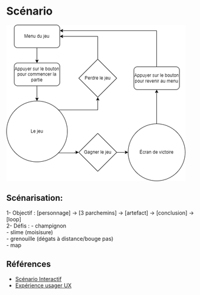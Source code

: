 # Scénario

![scenario](/img/scenario.drawio.png)


## Scénarisation: 
1- Objectif : [personnage] -­> [3 parchemins] -> [artefact] -> [conclusion] -> [loop] </br>
2- Défis : - champignon </br>
           - slime (moisisure) </br>
           - grenouille (dégats à distance/bouge pas) </br>
           - map

## Références

* [Scénario Interactif](https://tim-montmorency.com/582523-gestion/#/contenus/2_scenarisation/20_scenario/20_interactif/)
* [Expérience usager UX](https://tim-montmorency.com/582523-gestion/#/contenus/2_scenarisation/20_scenario/40_ux/)

